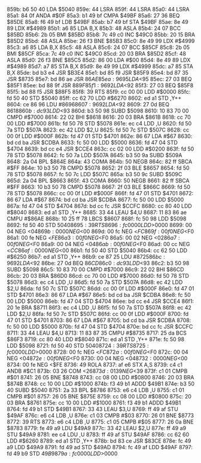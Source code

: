 859b: b6 50 40     LDA    $5040
859e: 44           LSRA
859f: 44           LSRA
85a0: 44           LSRA
85a1: 84 0f        ANDA   #$0F
85a3: b1 49 bf     CMPA   $49BF
85a6: 27 36        BEQ    $85DE
85a8: f6 49 bf     LDB    $49BF
85ab: b7 49 bf     STA    $49BF
85ae: 8e 49 89     LDX    #$4989
85b1: a6 85        LDA    B,X
85b3: 48           ASLA
85b4: 24 07        BCC    $85BD
85b6: 2b 05        BMI    $85BD
85b8: 7c 49 c0     INC    $49C0
85bb: 20 15        BRA    $85D2
85bd: 48           ASLA
85be: 26 f3        BNE    $85B3
85c0: 8e 49 99     LDX    #$4999
85c3: a6 85        LDA    B,X
85c5: 48           ASLA
85c6: 24 07        BCC    $85CF
85c8: 2b 05        BMI    $85CF
85ca: 7c 49 c0     INC    $49C0
85cd: 20 03        BRA    $85D2
85cf: 48           ASLA
85d0: 26 f3        BNE    $85C5
85d2: 86 00        LDA    #$00
85d4: 8e 49 89     LDX    #$4989
85d7: a7 85        STA    B,X
85d9: 8e 49 99     LDX    #$4999
85dc: a7 85        STA    B,X
85de: bd b3 e4     JSR    $B3E4
85e1: bd 85 f9     JSR    $85F9
85e4: bd 87 35     JSR    $8735
85e7: bd 86 ae     JSR    $86AE
85ea: 96 95        LDA    <$95
85ec: 27 03        BEQ    $85F1
85ee: bd 88 9f     JSR    $889F
85f1: 96 92        LDA    <$92
85f3: 27 03        BEQ    $85F8
85f5: bd 88 f5     JSR    $88F5
85f8: 39           RTS
85f9: cc 00 00     LDD    #$0000
85fc: fd 50 40     STD    $5040
85ff: cc 62 70     LDD    #$6270
8602: ed a1        STD    ,Y++
8604: ce 86 96     LDU    #$8696
8607: 96 92        LDA    <$92
8609: 27 0d        BEQ    $8618
860b: dc 93        LDD    <$93
860d: b3 50 98     SUBD   $5098
8610: 10 83 70 00  CMPD   #$7000
8614: 22 02        BHI    $8618
8616: 20 03        BRA    $861B
8618: cc 70 00     LDD    #$7000
861b: fd 50 78     STD    $5078
861e: ec c4        LDD    ,U
8620: fd 50 7a     STD    $507A
8623: ec 42        LDD    $2,U
8625: fd 50 7c     STD    $507C
8628: cc 00 0f     LDD    #$000F
862b: fd 47 01     STD    $4701
862e: 86 67        LDA    #$67
8630: bd cd ba     JSR    $CDBA
8633: fc 50 00     LDD    $5000
8636: fd 47 04     STD    $4704
8639: bd cc e4     JSR    $CCE4
863c: cc 02 00     LDD    #$0200
863f: fd 50 78     STD    $5078
8642: fc 50 7a     LDD    $507A
8645: b3 50 9a     SUBD   $509A
8648: 2a 04        BPL    $864E
864a: 43           COMA
864b: 50           NEGB
864c: 82 ff        SBCA   #$FF
864e: 10 b3 50 78  CMPD   $5078
8652: 2f 03        BLE    $8657
8654: fd 50 78     STD    $5078
8657: fc 50 7c     LDD    $507C
865a: b3 50 9c     SUBD   $509C
865d: 2a 04        BPL    $8663
865f: 43           COMA
8660: 50           NEGB
8661: 82 ff        SBCA   #$FF
8663: 10 b3 50 78  CMPD   $5078
8667: 2f 03        BLE    $866C
8669: fd 50 78     STD    $5078
866c: cc 00 0f     LDD    #$000F
866f: fd 47 01     STD    $4701
8672: 86 67        LDA    #$67
8674: bd cd ba     JSR    $CDBA
8677: fc 50 00     LDD    $5000
867a: fd 47 04     STD    $4704
867d: bd cc fc     JSR    $CCFC
8680: cc 80 40     LDD    #$8040
8683: ed a1        STD    ,Y++
8685: 33 44        LEAU   $4,U
8687: 11 83 86 ae  CMPU   #$86AE
868b: 10 25 ff 78  LBCS   $8607
868f: fc 50 98     LDD    $5098
8692: fd 50 40     STD    $5040
8695: 39           RTS
8696: fc 00 00     LDD    >$0000
8699: 00 04        NEG    <$04
869b: 00 00        NEG    <$00
869d: 00 fc        NEG    <$FC
869f: 00 f0        NEG    <$F0
86a1: 00 fe        NEG    <$FE
86a3: 00 f0        NEG    <$F0
86a5: 00 02        NEG    <$02
86a7: 00 f0        NEG    <$F0
86a9: 00 04        NEG    <$04
86ab: 00 f0        NEG    <$F0
86ad: 00 cc        NEG    <$CC
86af: 00 00        NEG    <$00
86b1: fd 50 40     STD    $5040
86b4: cc 62 50     LDD    #$6250
86b7: ed a1        STD    ,Y++
86b9: ce 87 25     LDU    #$8725
86bc: 96 92        LDA    <$92
86be: 27 0d        BEQ    $86CD
86c0: dc 93        LDD    <$93
86c2: b3 50 98     SUBD   $5098
86c5: 10 83 70 00  CMPD   #$7000
86c9: 22 02        BHI    $86CD
86cb: 20 03        BRA    $86D0
86cd: cc 70 00     LDD    #$7000
86d0: fd 50 78     STD    $5078
86d3: ec c4        LDD    ,U
86d5: fd 50 7a     STD    $507A
86d8: ec 42        LDD    $2,U
86da: fd 50 7c     STD    $507C
86dd: cc 00 0f     LDD    #$000F
86e0: fd 47 01     STD    $4701
86e3: 86 67        LDA    #$67
86e5: bd cd ba     JSR    $CDBA
86e8: fc 50 00     LDD    $5000
86eb: fd 47 04     STD    $4704
86ee: bd cc e4     JSR    $CCE4
86f1: 20 1e        BRA    $8711
86f3: ec c4        LDD    ,U
86f5: fd 50 7a     STD    $507A
86f8: ec 42        LDD    $2,U
86fa: fd 50 7c     STD    $507C
86fd: cc 00 0f     LDD    #$000F
8700: fd 47 01     STD    $4701
8703: 86 67        LDA    #$67
8705: bd cd ba     JSR    $CDBA
8708: fc 50 00     LDD    $5000
870b: fd 47 04     STD    $4704
870e: bd cc fc     JSR    $CCFC
8711: 33 44        LEAU   $4,U
8713: 11 83 87 35  CMPU   #$8735
8717: 25 da        BCS    $86F3
8719: cc 80 40     LDD    #$8040
871c: ed a1        STD    ,Y++
871e: fc 50 98     LDD    $5098
8721: fd 50 40     STD    $5040
8724: 39           RTS
8725: fc 00 00     LDD    >$0000
8728: 00 fc        NEG    <$FC
872a: 00 f0        NEG    <$F0
872c: 00 04        NEG    <$04
872e: 00 f0        NEG    <$F0
8730: 00 04        NEG    <$04
8732: 00 00        NEG    <$00
8734: 00 fe        NEG    <$FE
8736: 49           ROLA
8737: af e6        STX    A,S
8739: c4 c1        ANDB   #$C1
873b: 03 26        COM    <$26
873d: 01 39        NEG    <$39
873f: c1 01        CMPB   #$01
8741: 26 05        BNE    $8748
8743: cc 08 00     LDD    #$0800
8746: 20 03        BRA    $874B
8748: cc 10 00     LDD    #$1000
874b: f3 49 b1     ADDD   $49B1
874e: b3 50 40     SUBD   $5040
8751: 2a 33        BPL    $8786
8753: e6 c4        LDB    ,U
8755: c1 01        CMPB   #$01
8757: 26 05        BNE    $875E
8759: cc 08 00     LDD    #$0800
875c: 20 03        BRA    $8761
875e: cc 10 00     LDD    #$1000
8761: f3 49 b1     ADDD   $49B1
8764: fd 49 b1     STD    $49B1
8767: 33 43        LEAU   $3,U
8769: ff 49 af     STU    $49AF
876c: e6 c4        LDB    ,U
876e: c1 03        CMPB   #$03
8770: 26 01        BNE    $8773
8772: 39           RTS
8773: e6 c4        LDB    ,U
8775: c1 05        CMPB   #$05
8777: 26 0a        BNE    $8783
8779: fe 49 a9     LDU    $49A9
877c: 33 42        LEAU   $2,U
877e: ff 49 a9     STU    $49A9
8781: ee c4        LDU    ,U
8783: ff 49 af     STU    $49AF
8786: cc 62 60     LDD    #$6260
8789: ed a1        STD    ,Y++
878b: bd 83 ce     JSR    $83CE
878e: fc 49 a9     LDD    $49A9
8791: fd 49 ad     STD    $49AD
8794: fc 49 af     LDD    $49AF
8797: fd 49 b9     STD    $49B9
879a: fc 00 00     LDD    >$0000
